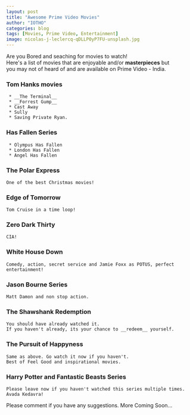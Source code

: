 ```yaml
---
layout: post
title: "Awesome Prime Video Movies"
author: "IOTHO"
categories: blog
tags: [Movies, Prime Video, Entertainment]
image: nicolas-j-leclercq-qDLLP0yP7FU-unsplash.jpg
---
```


Are you Bored and seaching for movies to watch! \
Here's a list of movies that are enjoyable and/or **masterpieces** but\
you may not of heard of and are available on Prime Video - India.


### Tom Hanks movies
     * __The Terminal__
     * __Forrest Gump__
     * Cast Away
     * Sully
     * Saving Private Ryan. 
     
### Has Fallen Series
     * Olympus Has Fallen
     * London Has Fallen
     * Angel Has Fallen
     
### The Polar Express
    One of the best Christmas movies!
   
### Edge of Tomorrow
    Tom Cruise in a time loop!
    
### Zero Dark Thirty
    CIA!
    
### White House Down
     
    Comedy, action, secret service and Jamie Foxx as POTUS, perfect entertainment!
    
### Jason Bourne Series
    Matt Damon and non stop action.
    
### The Shawshank Redemption
    You should have already watched it.
    If you haven't already, its your chance to __redeem__ yourself.
    
### The Pursuit of Happyness
    Same as above. Go watch it now if you haven't.
    Best of Feel Good and inspirational movies.
    
### Harry Potter and Fantastic Beasts Series
    Please leave now if you haven't watched this series multiple times. Avada Kedavra!
    

Please comment if you have any suggestions.
More Coming Soon...
